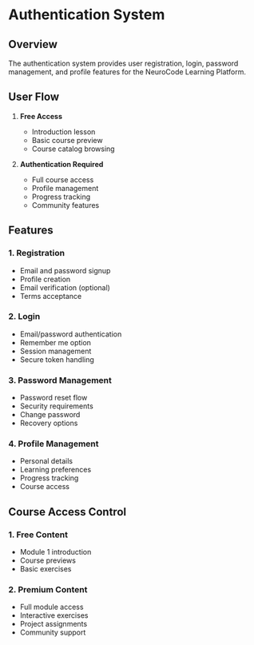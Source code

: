# Authentication System

## Overview
The authentication system provides user registration, login, password management, and profile features for the NeuroCode Learning Platform.

## User Flow
1. **Free Access**
   - Introduction lesson
   - Basic course preview
   - Course catalog browsing

2. **Authentication Required**
   - Full course access
   - Profile management
   - Progress tracking
   - Community features

## Features
### 1. Registration
- Email and password signup
- Profile creation
- Email verification (optional)
- Terms acceptance

### 2. Login
- Email/password authentication
- Remember me option
- Session management
- Secure token handling

### 3. Password Management
- Password reset flow
- Security requirements
- Change password
- Recovery options

### 4. Profile Management
- Personal details
- Learning preferences
- Progress tracking
- Course access

## Course Access Control
### 1. Free Content
- Module 1 introduction
- Course previews
- Basic exercises

### 2. Premium Content
- Full module access
- Interactive exercises
- Project assignments
- Community support